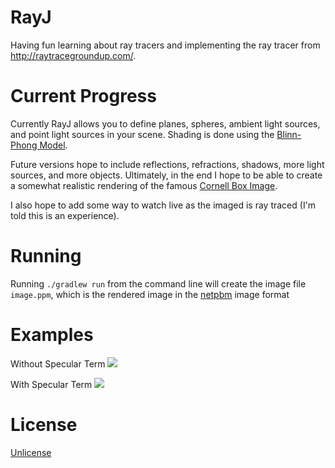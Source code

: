 # RayJ

Having fun learning about ray tracers and implementing the ray tracer from http://raytracegroundup.com/. 

# Current Progress

Currently RayJ allows you to define planes, spheres, ambient light sources, and point light sources in your scene. Shading is done using the [Blinn-Phong Model](https://en.wikipedia.org/wiki/Blinn%E2%80%93Phong_shading_model).

Future versions hope to include reflections, refractions, shadows, more light sources, and more objects. Ultimately, in the end I hope to be able to create a somewhat realistic rendering of the famous [Cornell Box Image](http://graphics.ucsd.edu/~henrik/images/imgs/cboxgi.jpg).

I also hope to add some way to watch live as the imaged is ray traced (I'm told this is an experience).

# Running

Running `./gradlew run` from the command line will create the image file `image.ppm`, which is the rendered image in the [netpbm](https://en.wikipedia.org/wiki/Netpbm_format) image format  

# Examples

Without Specular Term
![](http://oi68.tinypic.com/6ny14j.jpg)

With Specular Term
![](http://i.imgur.com/fetKoeJ.png)

# License
[Unlicense](http://unlicense.org/)
